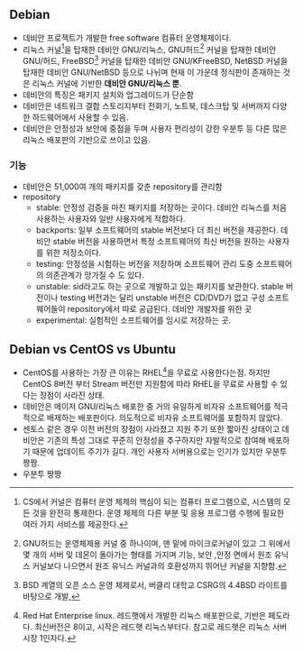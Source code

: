 ## Debian
- 데비안 프로젝트가 개발한 free software 컴퓨터 운영체제이다.
- 리눅스 커널[^kernel]을 탑재한 데비안 GNU/리눅스, GNU허드[^GNU허드] 커널을 탑재한 데비안 GNU/허드, FreeBSD[^FreeBSD] 커널을 탑재한 데비안 GNU/KFreeBSD, NetBSD 커널을 탑재한 데비안 GNU/NetBSD 등으로 나뉘며 현재 이 가운데 정식판이 존재하는 것은 리눅스 커널에 기반한 **데비안 GNU/리눅스 뿐**.
- 데비안의 특징은 패키지 설치와 업그레이드가 단순함
- 데비안은 네트워크 결합 스토리지부터 전화기, 노트북, 데스크탑 및 서버까지 다양한 하드웨어에서 사용할 수 있음.
- 데비안은 안정성과 보안에 중점을 두며 사용자 편리성이 강한 우분투 등 다른 많은 리눅스 배포판의 기반으로 쓰이고 있음.
### 기능
- 데비안은 51,000여 개의 패키지를 갖춘 repository를 관리함
- repository
	- stable: 안정성 검증을 마친 패키지를 저장하는 곳이다. 데비안 리눅스를 처음 사용하는 사용자와 일반 사용자에게 적합하다.
	- backports: 일부 소프트웨어의 stable 버전보다 더 최신 버전을 제공한다. 데비안 stable 버전을 사용하면서 특정 소프트웨어의 최신 버전을 원하는 사용자를 위한 저장소이다.
	- testing: 안정성을 시험하는 버전을 저장하며 소프트웨어 관리 도중 소프트웨어의 의존관계가 망가질 수 도 있다. 
	- unstable: sid라고도 하는 곳으로 개발하고 있는 패키지를 보관한다. stable 버전이나 testing 버전과는 달리 unstable 버전은 CD/DVD가 없고 구성 소프트웨어들이 repository에서 따로 공급된다. 데비안 개발자를 위한 곳
	- experimental: 실험적인 소프트웨어를 임시로 저장하는 곳.
## Debian vs CentOS vs Ubuntu
- CentOS를 사용하는 가장 큰 이유는 RHEL[^RHEL]을 무료로 사용한다는점. 하지만 CentOS 8버전 부터 Stream 버전만 지원함에 따라 RHEL을 무료로 사용할 수 있다는 장점이 사라진 상태.
- 데비안은 메이저 GNU/리눅스 배포한 중 거의 유일하게 비자유 소프트웨어를 적극적으로 배제하는 배포판이다. 의도적으로 비자유 소프트웨어를 포함하지 않았다.
- 센토스 같은 경우 이전 버전의 장점이 사라졌고 지원 주기 또한 짧아진 상태이고 데비안은 기존의 특성 그대로 꾸준히 안정성을 추구하지만 자발적으로 참여해 배포하기 때문에 업데이트 주기가 길다. 개인 사용자 서버용으로는 인기가 있지만 우분투 짱짱.
- 우분투 짱짱
	
	
	
	
	
	
	
	
	
	
[^kernel]: CS에서 커널은 컴퓨터 운영 체제의 핵심이 되는 컴퓨터 프로그램으로, 시스템의 모든 것을 완전히 통제한다. 운영 체제의 다른 부분 및 응용 프로그램 수행에 필요한 여러 가지 서비스를 제공한다.   
[^GNU허드]: GNU허드는 운영체제용 커널 중 하나이며, 맨 밑에 마이크로커널이 있고 그 위에서 몇 개의 서버 및 데몬이 돌아가는 형태를 가지며 기능, 보안 ,안정 면에서 원조 유닉스 커널보다 나으면서 원조 유닉스 커널과의 호환성까지 뛰어난 커널을 지향함.
[^FreeBSD]: BSD 계열의 오픈 소스 운영 체제로서, 버클리 대학교 CSRG의 4.4BSD 라이트를 바탕으로 개발, 
[^RHEL]: Red Hat Enterprise linux. 레드햇에서 개발한 리눅스 배포판으로, 기반은 페도라다. 최신버전은 8이고, 시작은 레드햇 리눅스부터다. 참고로 레드햇은 리눅스 서버 시장 1인자다.